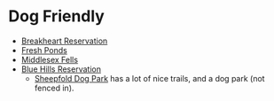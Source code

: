 # Dog Friendly

- [Breakheart Reservation](https://www.mass.gov/locations/breakheart-reservation) 
- [Fresh Ponds](https://www.cambridgema.gov/Water/freshpondreservation/reservationuserinformation/freshpondreservationtrails.aspx)
- [Middlesex Fells](https://www.mass.gov/locations/middlesex-fells-reservation)
- [Blue Hills Reservation](https://www.mass.gov/locations/blue-hills-reservation)
  - [Sheepfold Dog Park](https://www.google.com/search?rlz=1C1CHBF_enUS796US796&sxsrf=ALeKk00jEponfqqBoxvqgns-c-Pp4oQf3w:1607397010116&ei=du7OX5H0LbCzgge7zZuACQ&q=sheepfold%20dog%20park&oq=sheepfold+dog+park&gs_lcp=CgZwc3ktYWIQAzIOCC4QxwEQrwEQyQMQkwIyAggAMgIIADIGCAAQFhAeMgIIJjoECAAQRzoHCCMQyQMQJzoECCMQJzoECAAQQzoICC4QxwEQrwE6BwgAEBQQhwJQhRJYzhlg1BpoAHACeACAAawBiAHwCZIBBDAuMTCYAQCgAQGqAQdnd3Mtd2l6yAEIwAEB&sclient=psy-ab&ved=2ahUKEwii2rO-tL3tAhXCVN8KHb4PDv4QvS4wAHoECAEQIg&uact=5&tbs=lf:1,lf_ui:1&tbm=lcl&rflfq=1&num=10&rldimm=5405684125484635486&lqi=ChJzaGVlcGZvbGQgZG9nIHBhcmtIpOvNn5WrgIAIWjQKEnNoZWVwZm9sZCBkb2cgcGFyaxAAEAEQAhgAGAEYAiISc2hlZXBmb2xkIGRvZyBwYXJr&phdesc=fxFsKTDmwAY&rlst=f#rlfi=hd:;si:5405684125484635486,l,ChJzaGVlcGZvbGQgZG9nIHBhcmtIpOvNn5WrgIAIWjQKEnNoZWVwZm9sZCBkb2cgcGFyaxAAEAEQAhgAGAEYAiISc2hlZXBmb2xkIGRvZyBwYXJr,y,fxFsKTDmwAY;mv:[[42.456851199999996,-71.0925408],[42.3910641,-71.1076056]];tbs:lrf:!1m4!1u2!2m2!2m1!1e1!1m4!1u16!2m2!16m1!1e1!1m4!1u16!2m2!16m1!1e2!2m1!1e2!2m1!1e16!3sIAE,lf:1,lf_ui:1) has a lot of nice trails, and a dog park (not fenced in). 
